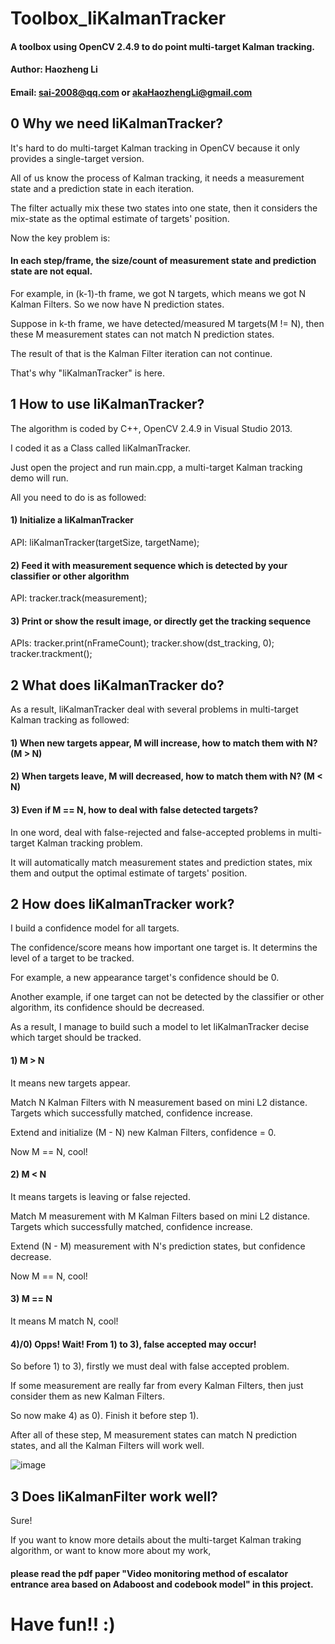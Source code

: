 # Toolbox_liKalmanTracker
#### A toolbox using OpenCV 2.4.9 to do point multi-target Kalman tracking.

#### Author: Haozheng Li
#### Email: sai-2008@qq.com or akaHaozhengLi@gmail.com

## 0 Why we need liKalmanTracker?
It's hard to do multi-target Kalman tracking in OpenCV because it only provides a single-target version.

All of us know the process of Kalman tracking, it needs a measurement state and a prediction state in each iteration.

The filter actually mix these two states into one state, then it considers the mix-state as the optimal estimate of targets' position.

Now the key problem is:

#### In each step/frame, the size/count of measurement state and prediction state are not equal.

For example, in (k-1)-th frame, we got N targets, which means we got N Kalman Filters. So we now have N prediction states.

Suppose in k-th frame, we have detected/measured M targets(M != N), then these M measurement states can not match N prediction states.

The result of that is the Kalman Filter iteration can not continue.

That's why "liKalmanTracker" is here.
  
## 1 How to use liKalmanTracker?

The algorithm is coded by C++, OpenCV 2.4.9 in Visual Studio 2013.

I coded it as a Class called liKalmanTracker.

Just open the project and run main.cpp, a multi-target Kalman tracking demo will run.

All you need to do is as followed:

#### 1) Initialize a liKalmanTracker

API: liKalmanTracker(targetSize, targetName);

#### 2) Feed it with measurement sequence which is detected by your classifier or other algorithm

API: tracker.track(measurement);

#### 3) Print or show the result image, or directly get the tracking sequence

APIs: tracker.print(nFrameCount); tracker.show(dst_tracking, 0); tracker.trackment();

## 2 What does liKalmanTracker do?
As a result, liKalmanTracker deal with several problems in multi-target Kalman tracking as followed:

#### 1) When new targets appear, M will increase, how to match them with N? (M > N)

#### 2) When targets leave, M will decreased, how to match them with N? (M < N)

#### 3) Even if M == N, how to deal with false detected targets?

In one word, <liKalmanTracker> deal with false-rejected and false-accepted problems in multi-target Kalman tracking problem.
  
It will automatically match measurement states and prediction states, mix them and output the optimal estimate of targets' position.

## 2 How does liKalmanTracker work?

I build a confidence model for all targets.

The confidence/score means how important one target is. It determins the level of a target to be tracked.

For example, a new appearance target's confidence should be 0.

Another example, if one target can not be detected by the classifier or other algorithm, its confidence should be decreased.

As a result, I manage to build such a model to let liKalmanTracker decise which target should be tracked.

#### 1) M > N

It means new targets appear.

Match N Kalman Filters with N measurement based on mini L2 distance. Targets which successfully matched, confidence increase.

Extend and initialize (M - N) new Kalman Filters, confidence = 0.

Now M == N, cool!

#### 2) M < N

It means targets is leaving or false rejected.

Match M measurement with M Kalman Filters based on mini L2 distance. Targets which successfully matched, confidence increase.

Extend (N - M) measurement with N's prediction states, but confidence decrease.

Now M == N, cool!

#### 3) M == N

It means M match N, cool!

#### 4)/0) Opps! Wait! From 1) to 3), false accepted may occur!

So before 1) to 3), firstly we must deal with false accepted problem.

If some measurement are really far from every Kalman Filters, then just consider them as new Kalman Filters.

So now make 4) as 0). Finish it before step 1).

After all of these step, M measurement states can match N prediction states, and all the Kalman Filters will work well.

![image](Toolbox_liKalmanTracker/result/result.gif)

## 3 Does liKalmanFilter work well?

Sure!

If you want to know more details about the multi-target Kalman traking algorithm, or want to know more about my work,

#### please read the pdf paper "Video monitoring method of escalator entrance area based on Adaboost and codebook model" in this project.


# Have fun!! :)

